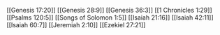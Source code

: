 [[Genesis 17:20]]
[[Genesis 28:9]]
[[Genesis 36:3]]
[[1 Chronicles 1:29]]
[[Psalms 120:5]]
[[Songs of Solomon 1:5]]
[[Isaiah 21:16]]
[[Isaiah 42:11]]
[[Isaiah 60:7]]
[[Jeremiah 2:10]]
[[Ezekiel 27:21]]
